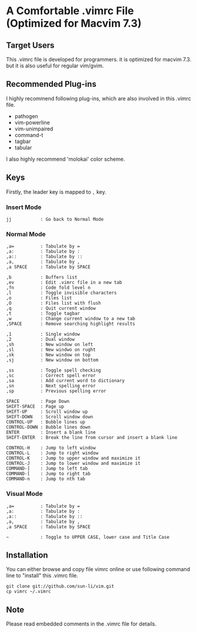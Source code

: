 # A Comfortable .vimrc File (Optimized for Macvim 7.3)

## Target Users

This .vimrc file is developed for programmers.  it is optimized for macvim 7.3.  but it is also useful for regular vim/gvim.

## Recommended Plug-ins

I highly recommend following plug-ins, which are also involved in this .vimrc file.

* pathogen
* vim-powerline
* vim-unimpaired
* command-t
* tagbar
* tabular

I also highly recommend 'molokai' color scheme.

## Keys

Firstly, the leader key is mapped to `,` key.

### Insert Mode

    jj           : Go back to Normal Mode

### Normal Mode

    ,a=          : Tabulate by =
    ,a:          : Tabulate by :
    ,a::         : Tabulate by ::
    ,a,          : Tabulate by ,
    ,a SPACE     : Tabulate by SPACE

    ,b           : Buffers list
    ,ev          : Edit .vimrc file in a new tab
    ,fn          : Code fold level n
    ,l           : Toggle invisible characters
    ,o           : Files list
    ,O           : Files list with flush
    ,q           : Quit current window
    ,t           : Toggle tagbar
    ,w           : Change current window to a new tab
    ,SPACE       : Remove searching highlight results

    ,1           : Single window
    ,2           : Dual window
    ,sh          : New window on left
    ,sl          : New windwo on rught
    ,sk          : New window on top
    ,sj          : New window on bottom

    ,ss          : Toggle spell checking
    ,sc          : Correct spell error
    ,sa          : Add current word to dictionary
    ,sn          : Next spelling error
    ,sp          : Previous spelling error

    SPACE        : Page Down
    SHIFT-SPACE  : Page up
    SHIFT-UP     : Scroll window up
    SHIFT-DOWN   : Scroll window down
    CONTROL-UP   : Bubble lines up
    CONTROL-DOWN : Bubble lines down
    ENTER        : Insert a blank line
    SHIFT-ENTER  : Break the line from cursor and insert a blank line

    CONTROL-H    : Jump to left window
    CONTROL-L    : Jump to right window
    CONTROL-K    : Jump to upper window and maximize it
    CONTROL-J    : Jump to lower window and maximize it
    COMMAND-]    : Jump to left tab
    COMMAND-[    : Jump to right tab
    COMMAND-n    : Jump to nth tab

### Visual Mode

    ,a=          : Tabulate by =
    ,a:          : Tabulate by :
    ,a::         : Tabulate by ::
    ,a,          : Tabulate by ,
    ,a SPACE     : Tabulate by SPACE

    ~            : Toggle to UPPER CASE, lower case and Title Case

## Installation

You can either browse and copy file vimrc online or use following command line to "install" this .vimrc file.

    git clone git://github.com/sun-li/vim.git
    cp vimrc ~/.vimrc

## Note

Please read embedded comments in the .vimrc file for details.

